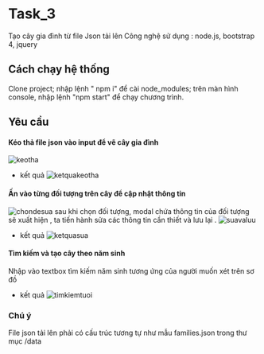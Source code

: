 # Task_3
Tạo cây gia đình từ file Json tải lên 
Công nghệ sử dụng : node.js, bootstrap 4, jquery
## Cách chạy hệ thống
Clone project; nhập lệnh " npm i" để cài node_modules; trên màn hình console, nhập lệnh "npm start" để chạy chương trình.
## Yêu cầu 
#### Kéo thả file json vào input để vẽ cây gia đình 
![keotha](https://user-images.githubusercontent.com/72057059/150743788-131868cb-b5d6-4e32-9002-28a0d9bf4294.PNG)

- kết quả
![ketquakeotha](https://user-images.githubusercontent.com/72057059/150743811-9804d512-ef8f-403f-b67e-2357998d1733.PNG)

#### Ấn vào từng đối tượng trên cây để cập nhật thông tin
![chondesua](https://user-images.githubusercontent.com/72057059/150744155-7c1d9fa3-02bd-48c2-b0a3-567335526465.png)
sau khi chọn đối tượng, modal chứa thông tin của đối tượng sẽ xuất hiện , ta tiến hành sửa các thông tin cần thiết và lưu lại .
![suavaluu](https://user-images.githubusercontent.com/72057059/150744059-c5108048-5762-48d7-ba8e-d1d2b0245193.PNG)

- kết quả
![ketquasua](https://user-images.githubusercontent.com/72057059/150744098-32775ba0-a933-4719-a818-b8d5da56bf7c.png)

#### Tìm kiếm và tạo cây theo năm sinh 
Nhập vào textbox tìm kiếm năm sinh tương ứng của người muốn xét trên sơ đồ 
- kết quả 
![timkiemtuoi](https://user-images.githubusercontent.com/72057059/150743929-a75b644c-d566-470d-9d97-f0df622f7ef5.png)

### Chú ý 
File json tải lên phải có cấu trúc tương tự như mẫu families.json trong thư mục /data
